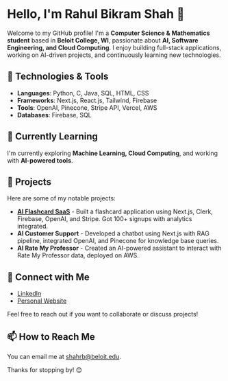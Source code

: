 # Hello, I'm Rahul Bikram Shah 👋

Welcome to my GitHub profile! I'm a **Computer Science & Mathematics student** based in **Beloit College, WI**, passionate about **AI, Software Engineering, and Cloud Computing**. I enjoy building full-stack applications, working on AI-driven projects, and continuously learning new technologies.

## 🔧 Technologies & Tools

- **Languages**: Python, C, Java, SQL, HTML, CSS
- **Frameworks**: Next.js, React.js, Tailwind, Firebase
- **Tools**: OpenAI, Pinecone, Stripe API, Vercel, AWS
- **Databases**: Firebase, SQL

## 🌱 Currently Learning

I'm currently exploring **Machine Learning, Cloud Computing**, and working with **AI-powered tools**.

## 🚀 Projects

Here are some of my notable projects:

- [**AI Flashcard SaaS**](https://study-stash-3u9p.vercel.app/) - Built a flashcard application using Next.js, Clerk, Firebase, OpenAI, and Stripe. Got 100+ signups with analytics integrated.
- **AI Customer Support** - Developed a chatbot using Next.js with RAG pipeline, integrated OpenAI, and Pinecone for knowledge base queries.
- **AI Rate My Professor** - Created an AI-powered assistant to interact with Rate My Professor data, deployed on AWS.

## 🤝 Connect with Me

- [LinkedIn](http://www.linkedin.com/in/rahulrbs)
- [Personal Website](http://www.rahulrbs.com)

Feel free to reach out if you want to collaborate or discuss projects!

## 📫 How to Reach Me

You can email me at [shahrb@beloit.edu](mailto:shahrb@beloit.edu).

Thanks for stopping by! 😊
